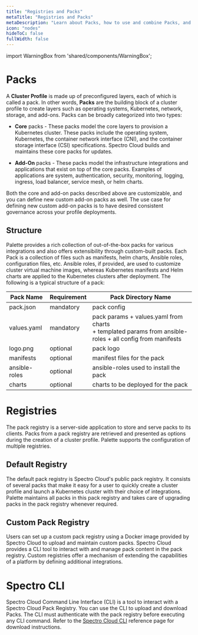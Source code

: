```yaml
---
title: "Registries and Packs"
metaTitle: "Registries and Packs"
metaDescription: "Learn about Packs, how to use and combine Packs, and how to create your Pack ."
icon: "nodes"
hideToC: false
fullWidth: false
---
```


import WarningBox from 'shared/components/WarningBox';

# Packs


A **Cluster Profile** is made up of preconfigured layers, each of which is called a pack.  In other words, **Packs** are the building block of a cluster profile to create layers such as operating systems, Kubernetes, network, storage, and add-ons. Packs can be broadly categorized into two types:

- **Core** packs - These packs model the core layers to provision a Kubernetes cluster. These packs include the operating system, Kubernetes, the container network interface (CNI), and the container storage interface (CSI) specifications.  Spectro Cloud builds and maintains these core packs for updates. 


- **Add-On** packs - These packs model the infrastructure integrations and applications that exist on top of the core packs. Examples of applications are system, authentication, security, monitoring, logging, ingress, load balancer, service mesh, or helm charts. 

Both the core and add-on packs described above are customizable, and you can define new custom add-on packs as well. The use case for defining new custom add-on packs is to have desired consistent governance across your profile deployments. 
  

## Structure

Palette provides a rich collection of out-of-the-box packs for various integrations and also offers extensibility through custom-built packs. Each Pack is a collection of files such as manifests, helm charts, Ansible roles, configuration files, etc. Ansible roles, if provided, are used to customize cluster virtual machine images, whereas Kubernetes manifests and Helm charts are applied to the Kubernetes clusters after deployment. The following is a typical structure of a pack:


| **Pack Name** |**Requirement** | **Pack Directory Name** |
|-|-|-|
| pack.json | mandatory| pack config|
| values.yaml| mandatory| pack params + values.yaml from charts <br /> + templated params from ansible-roles + all config from manifests|
| logo.png| optional| pack logo|
| manifests| optional| manifest files for the pack|
| ansible-roles| optional| ansible-roles used to install the pack|
| charts| optional| charts to be deployed for the pack|

# Registries


The pack registry is a server-side application to store and serve packs to its clients. Packs from a pack registry are retrieved and presented as options during the creation of a cluster profile. Palette supports the configuration of multiple registries.

## Default Registry

The default pack registry is Spectro Cloud's public pack registry. It consists of several packs that make it easy for a user to quickly create a cluster profile and launch a Kubernetes cluster with their choice of integrations. Palette maintains all packs in this pack registry and takes care of upgrading packs in the pack registry whenever required.

## Custom Pack Registry

Users can set up a custom pack registry using a Docker image provided by Spectro Cloud to upload and maintain custom packs. Spectro Cloud provides a CLI tool to interact with and manage pack content in the pack registry. Custom registries offer a mechanism of extending the capabilities of a platform by defining additional integrations.

# Spectro CLI

Spectro Cloud Command Line Interface (CLI) is a tool to interact with a Spectro Cloud Pack Registry. You can use the CLI to upload and download Packs. The CLI must authenticate with the pack registry before executing any CLI command. Refer to the  [Spectro Cloud CLI](/registries-and-packs/spectro-cli-reference) reference page for download instructions.

<br />
